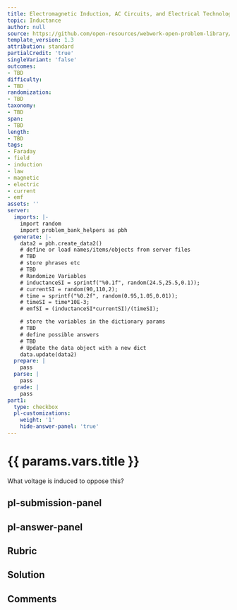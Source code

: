 ```yaml
---
title: Electromagnetic Induction, AC Circuits, and Electrical Technologies
topic: Inductance
author: null
source: https://github.com/open-resources/webwork-open-problem-library/tree/master/Contrib/BrockPhysics/College_Physics_Urone/23.Electromagnetic_Induction_AC_Circuits_and_Electrical_Technologies/23-09.Inductance/NU_U17_23_09_014.pg
template_version: 1.3
attribution: standard
partialCredit: 'true'
singleVariant: 'false'
outcomes:
- TBD
difficulty:
- TBD
randomization:
- TBD
taxonomy:
- TBD
span:
- TBD
length:
- TBD
tags:
- Faraday
- field
- induction
- law
- magnetic
- electric
- current
- emf
assets: ''
server:
  imports: |-
    import random
    import problem_bank_helpers as pbh
  generate: |-
    data2 = pbh.create_data2()
    # define or load names/items/objects from server files
    # TBD
    # store phrases etc
    # TBD
    # Randomize Variables
    # inductanceSI = sprintf("%0.1f", random(24.5,25.5,0.1));
    # currentSI = random(90,110,2);
    # time = sprintf("%0.2f", random(0.95,1.05,0.01));
    # timeSI = time*10E-3;
    # emfSI = (inductanceSI*currentSI)/(timeSI);

    # store the variables in the dictionary params
    # TBD
    # define possible answers
    # TBD
    # Update the data object with a new dict
    data.update(data2)
  prepare: |
    pass
  parse: |
    pass
  grade: |
    pass
part1:
  type: checkbox
  pl-customizations:
    weight: '1'
    hide-answer-panel: 'true'
---
```


# {{ params.vars.title }} 


What voltage is induced to oppose this?


## pl-submission-panel 


## pl-answer-panel 


## Rubric 


## Solution 


## Comments 


